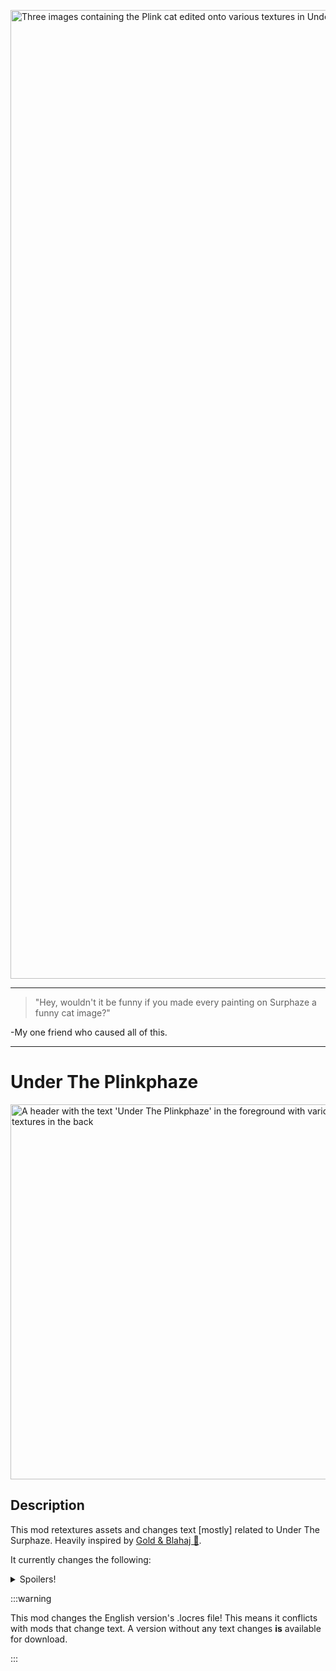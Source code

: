 <img src="https://dukedot.dev/img/docs/projects/pd3mods/plinkphaze/_Banner.png" alt="Three images containing the Plink cat edited onto various textures in Under The Surphaze" width="1550" hight="250" title="Three images containing the Plink cat edited onto various textures in Under The Surphaze"></img>

-----

> "Hey, wouldn't it be funny if you made every painting on Surphaze a funny cat image?"

-My one friend who caused all of this.

-----

# Under The Plinkphaze

<img src="https://dukedot.dev/img/docs/projects/pd3mods/plinkphaze/_Thumbnail.png" alt="A header with the text 'Under The Plinkphaze' in the foreground with various Plinkified textures in the back" width="600" hight="300" title="A header with the text 'Under The Plinkphaze' in the foreground with various Plinkified textures in the back"></img>

## Description

This mod retextures assets and changes text [mostly] related to Under The Surphaze. Heavily inspired by [Gold & Blahaj 🦈](https://modworkshop.net/mod/48111).

It currently changes the following:

<details>
  <summary>Spoilers!</summary>
- Under The Surphaze contractor image
- Under The Surphaze advertisements
- Under The Surphaze banners
- Under The Surphaze's menu, objective, and subtitle text.
- **ALL** common paintings
- **ALL** text references to paintings/artworks
</details>

:::warning

This mod changes the English version's .locres file! This means it conflicts with mods that change text. A version without any text changes **is** available for download.

:::